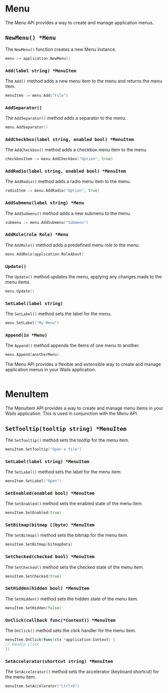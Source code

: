 # Menu

The Menu API provides a way to create and manage application menus.

## `NewMenu() *Menu`

The `NewMenu()` function creates a new Menu instance.

```go
menu := application.NewMenu()
```

### `Add(label string) *MenuItem`

The `Add()` method adds a new menu item to the menu and returns the menu item.

```go
menuItem := menu.Add("File")
```

### `AddSeparator()`

The `AddSeparator()` method adds a separator to the menu.

```go
menu.AddSeparator()
```

### `AddCheckbox(label string, enabled bool) *MenuItem`

The `AddCheckbox()` method adds a checkbox menu item to the menu.

```go
checkboxItem := menu.AddCheckbox("Option", true)
```

### `AddRadio(label string, enabled bool) *MenuItem`

The `AddRadio()` method adds a radio menu item to the menu.

```go
radioItem := menu.AddRadio("Option", true)
```

### `AddSubmenu(label string) *Menu`

The `AddSubmenu()` method adds a new submenu to the menu.

```go
submenu := menu.AddSubmenu("Submenu")
```

### `AddRole(role Role) *Menu`

The `AddRole()` method adds a predefined menu role to the menu.

```go
menu.AddRole(application.RoleAbout)
```

### `Update()`

The `Update()` method updates the menu, applying any changes made to the menu items.

```go
menu.Update()
```

### `SetLabel(label string)`

The `SetLabel()` method sets the label for the menu.

```go
menu.SetLabel("My Menu")
```

### `Append(in *Menu)`

The `Append()` method appends the items of one menu to another.

```go
menu.Append(anotherMenu)
```

The Menu API provides a flexible and extensible way to create and manage application menus in your Wails application.
```

```
# MenuItem

The MenuItem API provides a way to create and manage menu items in your Wails application. This is
used in conjunction with the Menu API.

## `SetTooltip(tooltip string) *MenuItem`

The `SetTooltip()` method sets the tooltip for the menu item.

```go
menuItem.SetTooltip("Open a file")
```

### `SetLabel(label string) *MenuItem`

The `SetLabel()` method sets the label for the menu item.

```go
menuItem.SetLabel("Open")
```

### `SetEnabled(enabled bool) *MenuItem`

The `SetEnabled()` method sets the enabled state of the menu item.

```go
menuItem.SetEnabled(true)
```

### `SetBitmap(bitmap []byte) *MenuItem`

The `SetBitmap()` method sets the bitmap for the menu item.

```go
menuItem.SetBitmap(bitmapData)
```

### `SetChecked(checked bool) *MenuItem`

The `SetChecked()` method sets the checked state of the menu item.

```go
menuItem.SetChecked(true)
```

### `SetHidden(hidden bool) *MenuItem`

The `SetHidden()` method sets the hidden state of the menu item.

```go
menuItem.SetHidden(false)
```

### `OnClick(callback func(*Context)) *MenuItem`

The `OnClick()` method sets the click handler for the menu item.

```go
menuItem.OnClick(func(ctx *application.Context) {
// Handle click
})
```

### `SetAccelerator(shortcut string) *MenuItem`

The `SetAccelerator()` method sets the accelerator (keyboard shortcut) for the menu item.

```go
menuItem.SetAccelerator("Ctrl+O")
```

